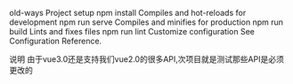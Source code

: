 old-ways
Project setup
npm install
Compiles and hot-reloads for development
npm run serve
Compiles and minifies for production
npm run build
Lints and fixes files
npm run lint
Customize configuration
See Configuration Reference.

说明
由于vue3.0还是支持我们vue2.0的很多API,次项目就是测试那些API是必须更改的
